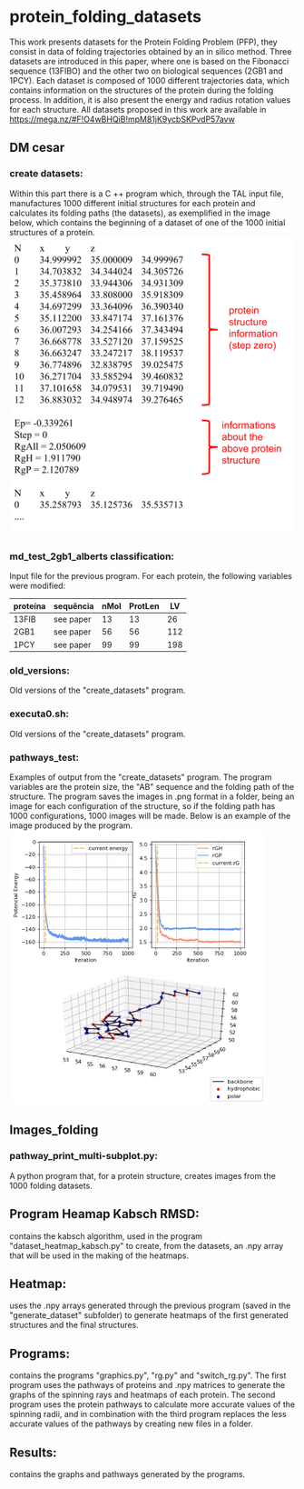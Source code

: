 # protein_folding_datasets

  This work presents datasets for the Protein Folding Problem (PFP), they consist in data of folding trajectories obtained by an in silico method.
  Three datasets are introduced in this paper, where one is based on the Fibonacci sequence (13FIBO) and the other two on biological sequences (2GB1 and 1PCY). Each dataset is composed of 1000 different trajectories data, which contains information on the structures of the protein during the folding process. In addition, it is also present the energy and radius rotation values for each structure.
All datasets proposed in this work are available in https://mega.nz/#F!O4wBHQiB!mpM81jK9ycbSKPvdP57avw



## DM cesar
### create datasets: 
Within this part there is a C ++ program which, through the TAL input file, manufactures 1000 different initial structures for each protein and calculates its folding paths (the datasets), as exemplified in the image below, which contains the beginning of a dataset of one of the 1000 initial structures of a protein.
![example_dataset](https://github.com/bioinfolabic/protein_folding_datasets/blob/master/Images/format_dataset.png)
### md_test_2gb1_alberts classification:
Input file for the previous program. For each protein, the following variables were modified:

proteína  | sequência |nMol|ProtLen|  LV |
--------- | ----------|----|-------|-----|
13FIB     | see paper | 13 |   13  |  26 |
2GB1      | see paper | 56 |   56  | 112 |
1PCY      | see paper | 99 |   99  | 198 |
### old_versions:
Old versions of the "create_datasets" program.
### executa0.sh:
Old versions of the "create_datasets" program.
### pathways_test:
Examples of output from the "create_datasets" program. The program variables are the protein size, the "AB" sequence and the folding path of the structure.  The program saves the images in .png format in a folder, being an image for each configuration of the structure, so if the folding path has 1000 configurations, 1000 images will be made. Below is an example of the image produced by the program.
![example_image](https://github.com/bioinfolabic/protein_folding_datasets/blob/master/Images/exemplo_img_56_1000.png)



## Images_folding
### pathway_print_multi-subplot.py:
A python program that, for a protein structure, creates images from the 1000 folding datasets.


## Program Heamap Kabsch RMSD:
contains the kabsch algorithm, used in the program "dataset_heatmap_kabsch.py" to create, from the datasets, an .npy array that will be used in the making of the heatmaps.

## Heatmap:
uses the .npy arrays generated through the previous program (saved in the "generate_dataset" subfolder) to generate heatmaps of the first generated structures and the final structures.

## Programs:
contains the programs "graphics.py", "rg.py" and "switch_rg.py". The first program uses the pathways of proteins and .npy matrices to generate the graphs of the spinning rays and heatmaps of each protein. The second program uses the protein pathways to calculate more accurate values ​​of the spinning radii, and in combination with the third program replaces the less accurate values of the pathways by creating new files in a folder.

## Results:
contains the graphs and pathways generated by the programs.
